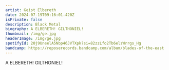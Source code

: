 ```yaml
---
artist: Geist Elbereth
date: 2024-07-19T09:16:01.420Z
isPrivate: false
description: Black Metal
biography: A ELBERETH! GILTHONIEL!
thumbnail: /img/ge.jpg
headerImage: /img/ge.jpg
spotifyId: 20j9UneelA5Nbp46JVTXpk?si=82zzLfo2Tb6elzWrrgs_Hg
bandcamp: https://reposerecords.bandcamp.com/album/blades-of-the-east
---
```

A ELBERETH! GILTHONIEL!